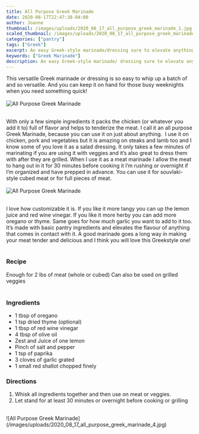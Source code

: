 ```yaml
---
title: All Purpose Greek Marinade
date: 2020-08-17T22:47:38-04:00
author: Joanne
thumbnail: /images/uploads/2020_08_17_all_purpose_greek_marinade_1.jpg
scaled_thumbnail: /images/uploads/2020_08_17_all_purpose_greek_marinade_0.jpg
categories: ["pantry"]
tags: ["Greek"]
excerpt: An easy Greek-style marinade/dressing sure to elevate anything you make with it 
keywords: ["Greek Marinade"]
description: An easy Greek-style marinade/ dressing sure to elevate anything you make with it 
---
```


This versatile Greek marinade or dressing is  so easy to whip up a batch of and so versatile. And you can keep it on hand for those busy weeknights when you need something quick!
</br>
</br>
![All Purpose Greek Marinade](/images/uploads/2020_08_17_all_purpose_greek_marinade_2.jpg)
</br>
</br>

With only a few simple ingredients it packs the chicken (or whatever you add it to) full of flavor and helps to tenderize the meat. I call it an all purpose Greek Marinade, because you can use it on just about anything.  I use it on chicken, pork and vegetables but it is amazing on steaks and lamb too and I know some of you love it as a salad dressing. It only takes a few minutes of marinating if you are using it with veggies and it’s also great to dress them with after they are grilled. When I use it as a meat marinade I allow the meat to hang out in it for 30 minutes before cooking it I’m rushing or overnight if I’m organized and have prepped in advance. You can use it for souvlaki- style cubed meat or for full pieces of meat. 
</br>
</br>
![All Purpose Greek Marinade](/images/uploads/2020_08_17_all_purpose_greek_marinade_3.jpg)
</br>
</br>

I love how customizable it is.  If you like it more tangy you can up the lemon juice and red wine vinegar. If you like it more herby you can add more oregano or thyme. Same goes for how much garlic you want to add to it too. It’s made with basic pantry ingredients and elevates the flavour of anything that comes in contact with it. A good marinade goes a long way in making your meat tender and delicious and I think you will love this Greekstyle one!
</br>
</br>
<!--{{< youtube 8obFTr-GqqU >}}
</br>
</br>
-->

### Recipe

Enough for 2 lbs of meat (whole or cubed) 
Can also be used on grilled veggies
</br>
</br>

### Ingredients

* <span itemprop="recipeIngredient">1 tbsp of oregano</span>
* <span itemprop="recipeIngredient">1 tsp dried thyme (optional) </span>
* <span itemprop="recipeIngredient">1 tbsp of red wine vinegar</span>
* <span itemprop="recipeIngredient">4 tbsp of olive oil</span>
* <span itemprop="recipeIngredient">Zest and Juice of one lemon</span>
* <span itemprop="recipeIngredient">Pinch of salt and pepper</span>
* <span itemprop="recipeIngredient">1 tsp of paprika</span>
* <span itemprop="recipeIngredient">3 cloves of garlic grated</span>
* <span itemprop="recipeIngredient">1 small red shallot chopped finely</span>

### Directions

1. Whisk all ingredients together and then use on meat or veggies. 
2. Let stand for at least 30 minutes or overnight before cooking or grilling 

</br>
![All Purpose Greek Marinade](/images/uploads/2020_08_17_all_purpose_greek_marinade_4.jpg)